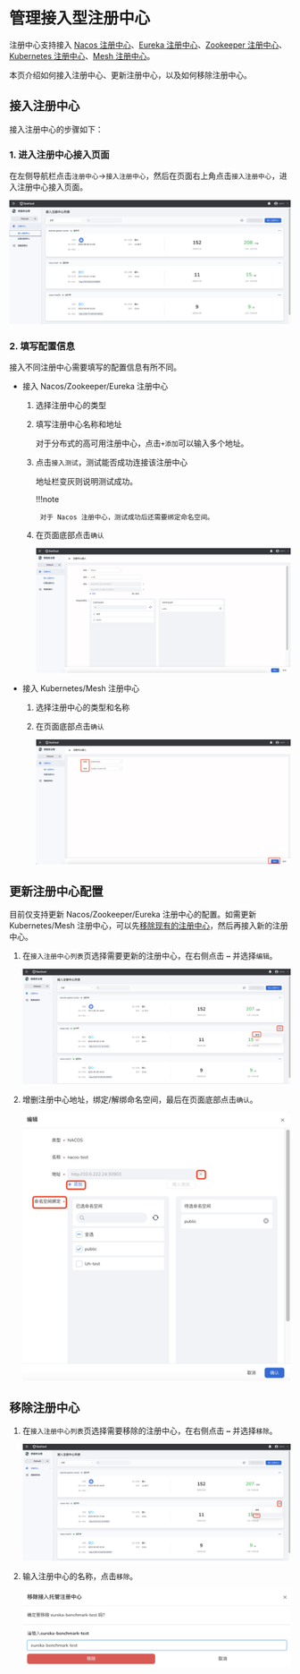 # 管理接入型注册中心

注册中心支持接入 [Nacos 注册中心](../../../reference/basic-knowledge/registry.md#nacos-注册中心)、[Eureka 注册中心](../../../reference/basic-knowledge/registry.md#eureka-注册中心)、[Zookeeper 注册中心](../../../reference/basic-knowledge/registry.md#zookeeper-注册中心)、[Kubernetes 注册中心](../../../reference/basic-knowledge/registry.md#kubernetes-注册中心)、[Mesh 注册中心](../../../reference/basic-knowledge/registry.md#service-mesh-注册中心)。

本页介绍如何接入注册中心、更新注册中心，以及如何移除注册中心。

## 接入注册中心

接入注册中心的步骤如下：

### 1. 进入注册中心接入页面

在左侧导航栏点击`注册中心`->`接入注册中心`，然后在页面右上角点击`接入注册中心`，进入注册中心接入页面。

![进入接入注册中心页面](imgs/enter-integrate-page.png)

### 2. 填写配置信息

接入不同注册中心需要填写的配置信息有所不同。

- 接入 Nacos/Zookeeper/Eureka 注册中心

    1. 选择注册中心的类型
    2. 填写注册中心名称和地址

        对于分布式的高可用注册中心，点击`+添加`可以输入多个地址。

    3. 点击`接入测试`，测试能否成功连接该注册中心

        地址栏变灰则说明测试成功。

        !!!note

            对于 Nacos 注册中心，测试成功后还需要绑定命名空间。

    4. 在页面底部点击`确认`

        ![接入 Nacos/Zookeeper/Eureka](imgs/integrate-nacos.png)

- 接入 Kubernetes/Mesh 注册中心

    1. 选择注册中心的类型和名称
    2. 在页面底部点击`确认`

        ![接入 Mesh/Kubernetes](imgs/integrate-k8s.png)

## 更新注册中心配置

目前仅支持更新 Nacos/Zookeeper/Eureka 注册中心的配置。如需更新 Kubernetes/Mesh 注册中心，可以先[移除现有的注册中心](#移除注册中心)，然后再接入新的注册中心。

1. 在`接入注册中心列表`页选择需要更新的注册中心，在右侧点击 **`⋯`** 并选择`编辑`。

    ![进入更新页面](imgs/update-1.png)

2. 增删注册中心地址，绑定/解绑命名空间，最后在页面底部点击`确认`。

    ![进入更新页面](imgs/update-2.png)

## 移除注册中心

1. 在`接入注册中心列表`页选择需要移除的注册中心，在右侧点击 **`⋯`** 并选择`移除`。

    ![进入移除页面](imgs/delete-1.png)

2. 输入注册中心的名称，点击`移除`。

    ![进入移除页面](imgs/delete-2.png)